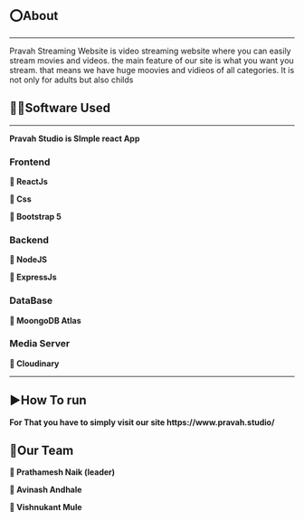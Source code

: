 <b><h2>⭕About</h2></b>
<hr>
Pravah Streaming Website is  video streaming website where you can easily stream movies and videos.
the main feature of our site is what you want you stream. that means we have huge moovies and vidieos of all categories. It is not only for adults but also childs

<b><h2>👨‍💻Software Used</h2><b>
  <hr>
  Pravah Studio is SImple react App
<div>
    <b><h3>Frontend</h3></b><p>🔷 ReactJs</p>
      <p>🔷 Css</p>
      <p>🔷 Bootstrap 5</p>
    <b><h3>Backend</h3></b>
      <p>🔷 NodeJS</p>
      <p>🔷 ExpressJs</p>
     <b><h3>DataBase</h3></b>
      <p>🔷 MoongoDB Atlas</p>
     <b><h3>Media Server</h3></b>
      <p>🔷 Cloudinary</p>
</div>
<hr>
  <b><h2>▶️How To run</h2></b>
  For That you have to simply visit our site https://www.pravah.studio/
  
  
   <b><h2>👥Our Team </h2></b>
  🔶 Prathamesh Naik (leader)  
  
  🔶 Avinash Andhale  
  
  🔶 Vishnukant Mule
  
  
